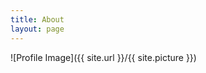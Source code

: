 ```yaml
---
title: About
layout: page
---
```

![Profile Image]({{ site.url }}/{{ site.picture }})

<pre id="show-json-from-git"></pre>

<script>
var url = 'https://raw.githubusercontent.com/tonydelanuez/tonydelanuez/main/README.md';
fetch(url)
.then(res => res.text())
.then((out) => {
  document.getElementById("show-json-from-git").innerText = out
})
.catch(err => { throw err });
</script>